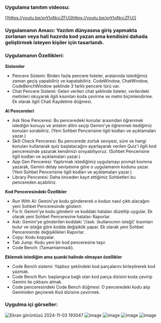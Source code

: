### Uygulama tanıtım videosu:
[[https://youtu.be/xnYIoNccZFU](https://youtu.be/xnYIoNccZFU)]
### Uygulamanın Amacı: Yazılım dünyasına giriş yapmakta zorlanan veya hali hazırda kod yazan ama kendisini dahada geliştirmek isteyen kişiler için tasarlandı. 
### Uygulamanın Özellikleri:

**Sistemler**
- Pencere Sistemi: Birden fazla pencere listeler, aralarında istediğimiz zaman geçiş yapabiliriz ve kapatabiliriz. CodeWindow, ChatWindow, CodeBenchWindow şeklinde 3 farklı pencere türü var.
- Chat Pencere Sistemi: Gelen verileri chat şeklinde listeler, verilerdeki metinleri okuyarak ilgili kısımları koda çevirme ve metni biçimlendirme. Ek olarak ilgili Chati Kaydetme düğmesi.

**AI Pencereleri**
- Ask Now Penceresi: Bu penceredeki konular arasından öğrenmek istediğin konuyu ve anlatım dilini seçip Gemini'ye öğrenmek itediğimiz konuları sorabiliriz. (Yeni Sohbet Pencerisine ilgili kodları ve açıklamaları yazar.)
- Skill Check Penceresi: Bu pencerede zorluk seviyesi, süre ve hangi konuları kullanarak quiz başlatacağını ayarlayarak verilen Quiz'i ilgili kod penceresinde yazarak kendimizi sınıyabiliyoruz. (Sohbet Pencerisine ilgili kodları ve açıklamaları yazar.)
- App Gen Penceresi: Yaptırmak istediğimiz uygulamayı prompt kısmına yazarak, Gemini detay seviyesine göre o uygulamanın kodunu yazar. (Yeni Sohbet Pencerisine ilgili kodları ve açıklamaları yazar.)
- Library Penceresi: Daha önceden kayıt ettiğimiz Sohbetleri bu pencereden açabiliriz.

**Kod Penceresindeki Özellikler**
- Run With AI: Gemini'ye kodu göndererek o kodun nasıl çıktı alacağını yeni Sohbet Penceresinde gösterir.
- Fix it: Gemini'ye kodu gönderir ve koddaki hataları düzeltip uygular. Ek olarak yeni Sohbet Penceresine hataları Raporlar.
- Ask: Gemini'ye gönderilen koddaki '//ask: (kullanıcının isteği)' kısımları bulur ve isteğe göre kodda değişiklik yapar. Ek olarak yeni Sohbet Penceresinde değişiklikleri Raporlar.
- Copy: Kodu kopyalar.
- Tab Jump: Kodu yeni bir kod penceresine taşır.
- Code Bench: (Tamamlanmadı).


**Eklemek istediğim ama şuanki halinde olmayan özellikler**
- Code Bench sistemi: Yapboz şeklindeki kod parçalarını birleştirerek kod yazmak.
- Code Bench Run: başlangıca bağlı olan kod parça dizisini koda çevirip Gemini ile çıktısını almak.
- Code penceresindeki Code Bench düğmesi: O penceredeki kodu alıp Geminiden geçirerek Kod dizisine çevirmek.


### Uygulma içi görseller:
![Ekran görüntüsü 2024-11-03 193047](https://github.com/user-attachments/assets/5d8eebcf-f501-44a1-95b7-39fc4831e53d)
![image](https://github.com/user-attachments/assets/7236fae4-9a5f-4c36-ba81-5ab4eace9f84)
![image](https://github.com/user-attachments/assets/d8ef7248-5828-4ba4-80d3-13cf0f12c3bf)
![image](https://github.com/user-attachments/assets/0e9f591b-7b26-4249-8517-41ed010bb417)
![image](https://github.com/user-attachments/assets/dfd8a0e5-a815-44b4-9377-787a0d18a216)
